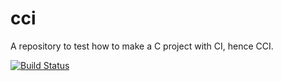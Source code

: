# cci
A repository to test how to make a C project with CI, hence CCI.

[![Build Status](https://travis-ci.org/bernardoduarte/cci.svg?branch=master)](https://travis-ci.org/bernardoduarte/cci)
